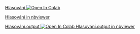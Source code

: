 <a href="https://colab.research.google.com/github/jarbes/snemovna/blob/main/Hlasovani.ipynb">
  Hlasování <img src="https://colab.research.google.com/assets/colab-badge.svg" alt="Open In Colab"/>
</a>

<a href="https://nbviewer.jupyter.org/github/jarbes/snemovna/blob/main/Hlasovani.ipynb"> Hlasování in nbviewer</a>

<a href="https://colab.research.google.com/github/jarbes/snemovna/blob/main/Hlasovani.output.ipynb">
  Hlasování.output <img src="https://colab.research.google.com/assets/colab-badge.svg" alt="Open In Colab"/>
</a>
<a href="https://nbviewer.jupyter.org/github/jarbes/snemovna/blob/main/Hlasovanioutput..ipynb"> Hlasování.output in nbviewer</a>

